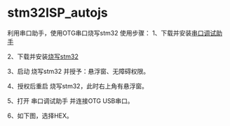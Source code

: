 # stm32ISP_autojs
利用串口助手，使用OTG串口烧写stm32
使用步骤：
1、下载并安装[串口调试助手](https://github.com/xiliuya/stm32ISP_autojs/raw/master/%E4%B8%B2%E5%8F%A3%E8%B0%83%E8%AF%95%E5%B7%A5%E5%85%B7_1.3.apk)

2、下载并安装[烧写stm32](https://github.com/xiliuya/stm32ISP_autojs/releases/download/1.0/stm32_v1.0.0.apk)

3、启动 烧写stm32 并授予：悬浮窗、无障碍权限。

4、授权后重启 烧写stm32，此时右上角有悬浮窗。

5、打开 串口调试助手 并连接OTG USB串口。

6、如下图，选择HEX。
